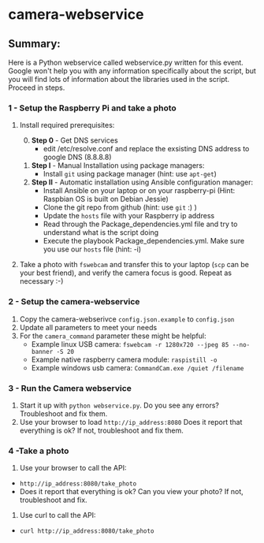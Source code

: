 # camera-webservice

## Summary:
Here is a Python webservice called webservice.py written for this event.  Google won't help you with any information specifically about the script, but you will find lots of information about the libraries used in the script.  Proceed in steps.

### 1 - Setup the Raspberry Pi and take a photo
1. Install required prerequisites:

      0. **Step 0** - Get DNS services
          * edit /etc/resolve.conf and replace the exsisting DNS address to google DNS (8.8.8.8)
      1. **Step I** - Manual Installation using package managers:
          * Install `git` using package manager (hint: use `apt-get`)
      2. **Step II** - Automatic installation using Ansible configuration manager:
          * Install Ansible on your laptop or on your raspberry-pi (Hint: Raspbian OS is built on Debian Jessie)
          * Clone the git repo from github (hint: use `git` :) )
          * Update the `hosts` file with your Raspberry ip address
          * Read through the Package_dependencies.yml file and try to understand what is the script doing
          * Execute the playbook Package_dependencies.yml. Make sure you use our `hosts` file (hint: -i)
2. Take a photo with `fswebcam` and transfer this to your laptop (`scp` can be your best friend), and verify the camera focus is good.  Repeat as necessary :-)

### 2 - Setup the camera-webservice
1. Copy the camera-webserivce `config.json.example` to `config.json`
2. Update all parameters to meet your needs
3. For the `camera_command` parameter these might be helpful:
    * Example linux USB camera: `fswebcam -r 1280x720 --jpeg 85 --no-banner -S 20`
    * Example native raspberry camera module: `raspistill -o`
    * Example windows usb camera: `CommandCam.exe /quiet /filename`

### 3 - Run the Camera webservice
1. Start it up with `python webservice.py`.  Do you see any errors? Troubleshoot and fix them.
1. Use your browser to load `http://ip_address:8080`  Does it report that everything is ok?  If not, troubleshoot and fix them.

### 4 -Take a photo
1. Use your browser to call the API:
 * `http://ip_address:8080/take_photo`
 *   Does it report that everything is ok?  Can you view your photo?  If not, troubleshoot and fix.
1. Use curl to call the API:
 * `curl http://ip_address:8080/take_photo`
